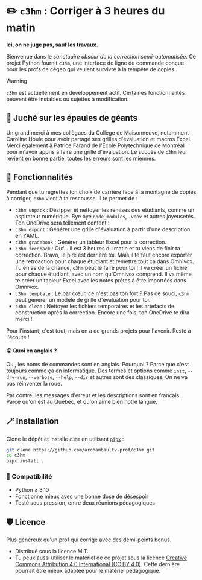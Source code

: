 # ✏️ `c3hm` : Corriger à 3 heures du matin

**Ici, on ne juge pas, sauf les travaux.**

Bienvenue dans le *sanctuaire obscur de la correction semi-automatisée*. Ce
projet Python fournit `c3hm`, une interface de ligne de commande conçue pour
les profs de cégep qui veulent survivre à la tempête de copies.

> [!WARNING]
> `c3hm` est actuellement en développement actif. Certaines
> fonctionnalités peuvent être instables ou sujettes à modification.

## 🔭 Juché sur les épaules de géants

Un grand merci à mes collègues du Collège de Maisonneuve, notamment Caroline
Houle pour avoir partagé ses grilles d'évaluation et macros Excel. Merci
également à Patrice Farand de l'École Polytechnique de Montréal pour m'avoir
appris à faire une grille d'évaluation. Le succès de `c3hm` leur revient en
bonne partie, toutes les erreurs sont les miennes.

## 🧰 Fonctionnalités

Pendant que tu regrettes ton choix de carrière face à la montagne de
copies à corriger, `c3hm` vient à ta rescousse. Il te permet de :

- `c3hm unpack` : Dézipper et nettoyer les remises des étudiants, comme un aspirateur numérique. Bye bye
  `node_modules`, `.venv` et autres joyeusetés. Ton OneDrive sera tellement content !
- `c3hm export` : Générer une grille d'évaluation à partir d'une description en YAML.
- `c3hm gradebook` : Générer un tableur Excel pour la correction.
- `c3hm feedback` : Ouf... il est 3 heures du matin et tu viens de finir
  ta correction. Bravo, le pire est derrière toi. Mais il te faut encore
  exporter une rétroaction pour chaque étudiant et remettre tout ça dans Omnivox. Tu en
  as de la chance, `c3hm` peut le faire pour toi ! Il va créer un fichier pour
  chaque étudiant, avec un nom qu'Omnivox comprend. Il va même te créer un
  tableur Excel avec les notes prêtes à être importées dans
  Omnivox.
- `c3hm template` : Le par cœur, ce n'est pas ton fort ? Pas de souci, `c3hm` peut
  générer un modèle de grille d'évaluation pour toi.
- `c3hm clean` : Nettoyer les fichiers temporaires et les artefacts de
  construction après la correction. Encore une fois, ton OneDrive te dira merci !

Pour l'instant, c'est tout, mais on a de grands projets pour l'avenir. Reste à l'écoute !

#### 😮 Quoi en anglais ?

Oui, les noms de commandes sont en anglais. Pourquoi ? Parce que c'est toujours
comme ça en informatique. Des termes et options comme `init`,
`--dry-run`, `--verbose`, `--help`, `--dir` et autres sont des classiques. On ne
va pas réinventer la roue.

Par contre, les messages d'erreur et les descriptions sont en français. Parce qu'on est au Québec, et qu'on aime bien
notre langue.

## 🪄 Installation

Clone le dépôt et installe `c3hm` en utilisant [`pipx`](https://github.com/pypa/pipx) :

```bash
git clone https://github.com/archambaultv-prof/c3hm.git
cd c3hm
pipx install .
```

### 🧪 Compatibilité

- Python ≥ 3.10
- Fonctionne mieux avec une bonne dose de désespoir
- Testé sous pression, entre deux réunions pédagogiques

## 🛡️ Licence

Plus généreux qu'un prof qui corrige avec des demi-points bonus.

- Distribué sous la licence MIT.
- Tu peux aussi utiliser le matériel de ce projet sous la licence [Creative
  Commons Attribution 4.0 International (CC BY
  4.0)](https://creativecommons.org/licenses/by/4.0/deed.fr). Cette dernière
  pourrait être mieux adaptée pour le matériel pédagogique.